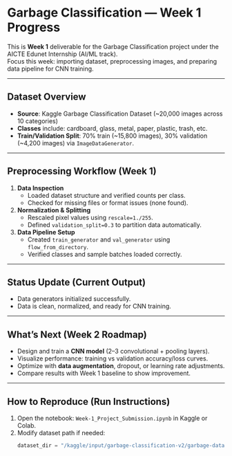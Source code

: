 #  Garbage Classification — Week 1 Progress

This is **Week 1** deliverable for the Garbage Classification project under the AICTE Edunet Internship (AI/ML track).  
Focus this week: importing dataset, preprocessing images, and preparing data pipeline for CNN training.

---

## Dataset Overview

- **Source**: Kaggle Garbage Classification Dataset (~20,000 images across 10 categories)  
- **Classes** include: cardboard, glass, metal, paper, plastic, trash, etc.  
- **Train/Validation Split**: 70% train (~15,800 images), 30% validation (~4,200 images) via `ImageDataGenerator`.

---

## Preprocessing Workflow (Week 1)

1. **Data Inspection**
   - Loaded dataset structure and verified counts per class.  
   - Checked for missing files or format issues (none found).  
2. **Normalization & Splitting**
   - Rescaled pixel values using `rescale=1./255`.  
   - Defined `validation_split=0.3` to partition data automatically.  
3. **Data Pipeline Setup**
   - Created `train_generator` and `val_generator` using `flow_from_directory`.  
   - Verified classes and sample batches loaded correctly.

---

## Status Update (Current Output)

- Data generators initialized successfully.  
- Data is clean, normalized, and ready for CNN training.

---

## What’s Next (Week 2 Roadmap)

- Design and train a **CNN model** (2–3 convolutional + pooling layers).  
- Visualize performance: training vs validation accuracy/loss curves.  
- Optimize with **data augmentation**, dropout, or learning rate adjustments.  
- Compare results with Week 1 baseline to show improvement.

---

## How to Reproduce (Run Instructions)

1. Open the notebook: `Week-1_Project_Submission.ipynb` in Kaggle or Colab.  
2. Modify dataset path if needed:
   ```python
   dataset_dir = "/kaggle/input/garbage-classification-v2/garbage-dataset"

